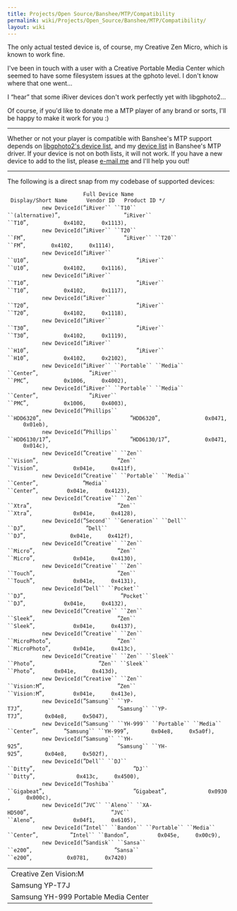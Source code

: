 ```yaml
---
title: Projects/Open Source/Banshee/MTP/Compatibility
permalink: wiki/Projects/Open_Source/Banshee/MTP/Compatibility/
layout: wiki
---
```


The only actual tested device is, of course, my Creative Zen Micro,
which is known to work fine.

I've been in touch with a user with a Creative Portable Media Center
which seemed to have some filesystem issues at the gphoto level. I don't
know where that one went...

I “hear” that some iRiver devices don't work perfectly yet with
libgphoto2...

Of course, if you'd like to donate me a MTP player of any brand or
sorts, I'll be happy to make it work for you :)

------------------------------------------------------------------------

Whether or not your player is compatible with Banshee's MTP support
depends on [libgphoto2's device
list](http://svn.sourceforge.net/viewcvs.cgi/*checkout*/gphoto/trunk/libgphoto2/camlibs/ptp2/library.c),
and my [device
list](http://cvs.gnome.org/viewcvs/*checkout*/banshee/src/Banshee.Dap/Mtp/MtpDeviceId.cs)
in Banshee's MTP driver. If your device is not on both lists, it will
not work. If you have a new device to add to the list, please [e-mail
me](/wiki/Contact "wikilink") and I'll help you out!

------------------------------------------------------------------------

The following is a direct snap from my codebase of supported devices:

`                        Full Device Name                               Display/Short Name      Vendor ID   Product ID */`  
`           new DeviceId(`“`iRiver`` ``T10`` ``(alternative)`”`,                    `“`iRiver`` ``T10`”`,           0x4102,     0x1113),`  
`           new DeviceId(`“`iRiver`` ``T20`` ``FM`”`,                               `“`iRiver`` ``T20`` ``FM`”`,        0x4102,     0x1114),`  
`           new DeviceId(`“`iRiver`` ``U10`”`,                                  `“`iRiver`` ``U10`”`,           0x4102,     0x1116),`  
`           new DeviceId(`“`iRiver`` ``T10`”`,                                  `“`iRiver`` ``T10`”`,           0x4102,     0x1117),`  
`           new DeviceId(`“`iRiver`` ``T20`”`,                                  `“`iRiver`` ``T20`”`,           0x4102,     0x1118),`  
`           new DeviceId(`“`iRiver`` ``T30`”`,                                  `“`iRiver`` ``T30`”`,           0x4102,     0x1119),`  
`           new DeviceId(`“`iRiver`` ``H10`”`,                                  `“`iRiver`` ``H10`”`,           0x4102,     0x2102),`  
`           new DeviceId(`“`iRiver`` ``Portable`` ``Media`` ``Center`”`,                `“`iRiver`` ``PMC`”`,           0x1006,     0x4002),`  
`           new DeviceId(`“`iRiver`` ``Portable`` ``Media`` ``Center`”`,                `“`iRiver`` ``PMC`”`,           0x1006,     0x4003),`  
`           new DeviceId(`“`Phillips`` ``HDD6320`”`,                            `“`HDD6320`”`,              0x0471,     0x01eb),`  
`           new DeviceId(`“`Phillips`` ``HDD6130/17`”`,                         `“`HDD6130/17`”`,           0x0471,     0x014c),`  
`           new DeviceId(`“`Creative`` ``Zen`` ``Vision`”`,                         `“`Zen`` ``Vision`”`,           0x041e,     0x411f),`  
`           new DeviceId(`“`Creative`` ``Portable`` ``Media`` ``Center`”`,              `“`Media`` ``Center`”`,         0x041e,     0x4123),`  
`           new DeviceId(`“`Creative`` ``Zen`` ``Xtra`”`,                           `“`Zen`` ``Xtra`”`,             0x041e,     0x4128),`  
`           new DeviceId(`“`Second`` ``Generation`` ``Dell`` ``DJ`”`,                   `“`Dell`` ``DJ`”`,              0x041e,     0x412f),`  
`           new DeviceId(`“`Creative`` ``Zen`` ``Micro`”`,                          `“`Zen`` ``Micro`”`,            0x041e,     0x4130),`  
`           new DeviceId(`“`Creative`` ``Zen`` ``Touch`”`,                          `“`Zen`` ``Touch`”`,            0x041e,     0x4131),`  
`           new DeviceId(`“`Dell`` ``Pocket`` ``DJ`”`,                              `“`Pocket`` ``DJ`”`,            0x041e,     0x4132),`  
`           new DeviceId(`“`Creative`` ``Zen`` ``Sleek`”`,                          `“`Zen`` ``Sleek`”`,            0x041e,     0x4137),`  
`           new DeviceId(`“`Creative`` ``Zen`` ``MicroPhoto`”`,                     `“`Zen`` ``MicroPhoto`”`,       0x041e,     0x413c),`  
`           new DeviceId(`“`Creative`` ``Zen`` ``Sleek`` ``Photo`”`,                    `“`Zen`` ``Sleek`` ``Photo`”`,      0x041e,     0x413d),`  
`           new DeviceId(`“`Creative`` ``Zen`` ``Vision:M`”`,                       `“`Zen`` ``Vision:M`”`,         0x041e,     0x413e),`  
`           new DeviceId(`“`Samsung`` ``YP-T7J`”`,                              `“`Samsung`` ``YP-T7J`”`,       0x04e8,     0x5047),`  
`           new DeviceId(`“`Samsung`` ``YH-999`` ``Portable`` ``Media`` ``Center`”`,        `“`Samsung`` ``YH-999`”`,       0x04e8,     0x5a0f),`  
`           new DeviceId(`“`Samsung`` ``YH-925`”`,                              `“`Samsung`` ``YH-925`”`,       0x04e8,     0x502f),`  
`           new DeviceId(`“`Dell`` ``DJ`` ``Ditty`”`,                               `“`DJ`` ``Ditty`”`,             0x413c,     0x4500),`  
`           new DeviceId(`“`Toshiba`` ``Gigabeat`”`,                            `“`Gigabeat`”`,             0x0930,     0x000c),`  
`           new DeviceId(`“`JVC`` ``Aleno`` ``XA-HD500`”`,                          `“`JVC`` ``Aleno`”`,            0x04f1,     0x6105),`  
`           new DeviceId(`“`Intel`` ``Bandon`` ``Portable`` ``Media`` ``Center`”`,          `“`Intel`` ``Bandon`”`,         0x045e,     0x00c9),`  
`           new DeviceId(`“`Sandisk`` ``Sansa`` ``e200`”`,                          `“`Sansa`` ``e200`”`,           0x0781,     0x7420)`

|                                                                         |
|-------------------------------------------------------------------------|
| Creative Zen Vision:M | Zen Vision:M | 0x041e | 0x413e                  |
| Samsung YP-T7J | Samsung YP-T7J | 0x04e8 | 0x5047                       |
| Samsung YH-999 Portable Media Center | Samsung YH-999 | 0x04e8 | 0x5a0f |


